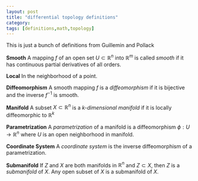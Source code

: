 ```yaml
---
layout: post
title: "differential topology definitions"
category: 
tags: [definitions,math,topology]
---
```

This is just a bunch of definitions from Guillemin and Pollack

**Smooth** A mapping $f$ of an open set $U \subset \mathbb{R}^n$ into
$\mathbb{R}^m$ is called *smooth* if it has continuous partial
derivatives of all orders.

**Local** In the neighborhood of a point.

**Diffeomorphism** A smooth mapping $f$ is a *diffeomorphism* if it is
bijective and the inverse $f^{-1}$ is smooth.

**Manifold** A subset $X \subset \mathbb{R}^n$ is a *k-dimensional
manifold* if it is locally diffeomorphic to $\mathbb{R}^k$

**Parametrization** A *parametrization* of a manifold is a
diffeomorphism $\phi : U \to \mathbb{R}^n$ where $U$ is an open
neighborhood in manifold.

**Coordinate System** A *coordinate system* is the inverse
diffeomorphism of a parametrization.

**Submanifold** If $Z$ and $X$ are both manifolds in $\mathbb{R}^n$ and
$Z \subset X$, then $Z$ is a *submanifold* of $X$. Any open subset of
$X$ is a submanifold of $X$.

